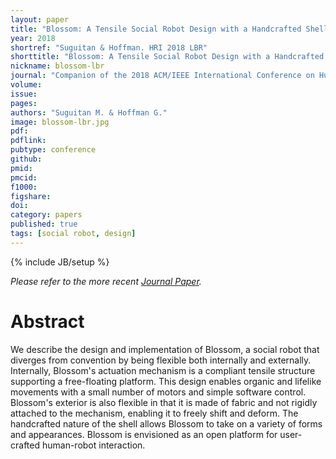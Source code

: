 ```yaml
---
layout: paper
title: "Blossom: A Tensile Social Robot Design with a Handcrafted Shell"
year: 2018
shortref: "Suguitan & Hoffman. HRI 2018 LBR"
shorttitle: "Blossom: A Tensile Social Robot Design with a Handcrafted Shell"
nickname: blossom-lbr
journal: "Companion of the 2018 ACM/IEEE International Conference on Human-Robot Interaction (HRI)"
volume: 
issue: 
pages: 
authors: "Suguitan M. & Hoffman G."
image: blossom-lbr.jpg
pdf: 
pdflink:
pubtype: conference
github: 
pmid:  
pmcid: 
f1000: 
figshare: 
doi: 
category: papers
published: true
tags: [social robot, design]
---
```

{% include JB/setup %}

*Please refer to the more recent [Journal Paper](blossom-thri).*

# Abstract 

We describe the design and implementation of Blossom, a social robot that diverges from convention by being flexible both internally and externally. Internally, Blossom's actuation mechanism is a compliant tensile structure supporting a free-floating platform. This design enables organic and lifelike movements with a small number of motors and simple software control. Blossom's exterior is also flexible in that it is made of fabric and not rigidly attached to the mechanism, enabling it to freely shift and deform. The handcrafted nature of the shell allows Blossom to take on a variety of forms and appearances. Blossom is envisioned as an open platform for user-crafted human-robot interaction.
